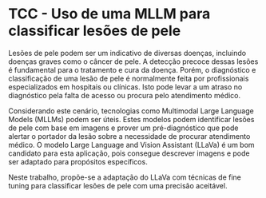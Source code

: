 # TCC - Uso de uma MLLM para classificar lesões de pele

Lesões de pele podem ser um indicativo de diversas doenças, incluindo doenças graves
como o câncer de pele. A detecção precoce dessas lesões é fundamental para o tratamento
e cura da doença. Porém, o diagnóstico e classificação de uma lesão de pele é normalmente
feita por profissionais especializados em hospitais ou clínicas. Isto pode levar a um atraso
no diagnóstico pela falta de acesso ou procura pelo atendimento médico.

Considerando este cenário, tecnologias como Multimodal Large Language Models (MLLMs)
podem ser úteis. Estes modelos podem identificar lesões de pele com base em imagens e
prover um pré-diagnóstico que pode alertar o portador da lesão sobre a necessidade de
procurar atendimento médico. O modelo Large Language and Vision Assistant (LLaVa)
é um bom candidato para esta aplicação, pois consegue descrever imagens e pode ser
adaptado para propósitos específicos.

Neste trabalho, propõe-se a adaptação do LLaVa com técnicas de fine tuning para classificar lesões de pele com uma precisão aceitável.
